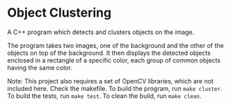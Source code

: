 Object Clustering
=================

A C++ program which detects and clusters objects on the image.

The program takes two images, one of the background and the other of the objects
on top of the background. It then displays the detected objects enclosed in a
rectangle of a specific color, each group of common objects having the same
color.

Note: This project also requires a set of OpenCV libraries, which are not included here. Check the makefile.
To build the program, run `make cluster`. To build the tests, run `make test`.
To clean the build, run `make clean`.
